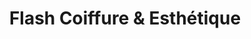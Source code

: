 ---
title: "Flash Coiffure & Esthétique"
url: /hawkesbury/flash-coiffure-and-esthetique/
shop: hairdresser
---